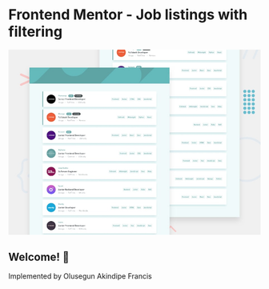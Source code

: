 # Frontend Mentor - Job listings with filtering

![Design preview for the Job listings with filtering coding challenge](./design/desktop-preview.jpg)

## Welcome! 👋

Implemented by Olusegun Akindipe Francis
